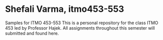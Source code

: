# Shefali Varma, itmo453-553
Samples for ITMO 453-553
This is a personal repository for the class ITMO 453 led by Professor Hajek. All assignments throughout this semester will submitted and found here.